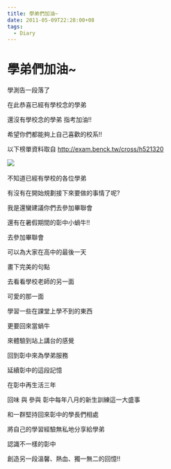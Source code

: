 ```yaml
---
title: 學弟們加油~
date: 2011-05-09T22:28:00+08
tags:
  - Diary
---
```

# 學弟們加油~

學測告一段落了

在此恭喜已經有學校念的學弟

還沒有學校念的學弟 指考加油!!

希望你們都能夠上自己喜歡的校系!!

以下榜單資料取自 <http://exam.benck.tw/cross/h521320>

[](http://exam.benck.tw/cross/h521320)![](http://pic.pimg.tw/taichunmin/a4c9521cd5d5068800eb948f1fd5c9b6.jpg)  

不知道已經有學校的各位學弟

有沒有在開始規劃接下來要做的事情了呢?

我是還蠻建議你們去參加畢聯會

還有在暑假期間的彰中小蝸牛!!

去參加畢聯會

可以為大家在高中的最後一天

畫下完美的句點

去看看學校老師的另一面

可愛的那一面

學習一些在課堂上學不到的東西

更要回來當蝸牛

來體驗到站上講台的感覺

回到彰中來為學弟服務

延續彰中的這段記憶

在彰中再生活三年

回味 與 參與 彰中每年八月的新生訓練這一大盛事

和一群堅持回來彰中的學長們相處

將自己的學習經驗無私地分享給學弟

認識不一樣的彰中

創造另一段溫馨、熱血、獨一無二的回憶!!
